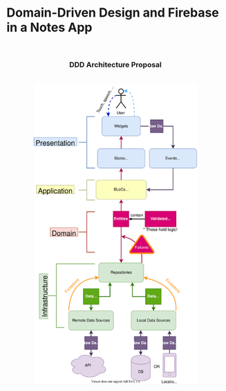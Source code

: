 # Domain-Driven Design and Firebase in a Notes App

<br />

<h3 align="center">DDD Architecture Proposal</h3>

<br />

<img src="./ddd-architecture-proposal.svg" style="display: block; margin-left: auto; margin-right: auto; width: 75%;"/>

<br />
<br />

